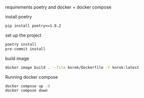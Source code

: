 requirements
poetry and docker + docker compose

install poetry
```bash
pip install poetry==1.8.2
```

set up the project
```bash
poetry install
pre-commit install
```

build image
```bash
docker image build . --file korok/Dockerfile -t korok:latest
```

Running docker compose
```bash
docker compose up -d
docker compose down
```
